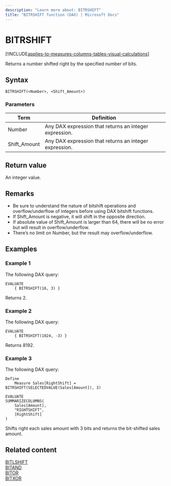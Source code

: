 ```yaml
---
description: "Learn more about: BITRSHIFT"
title: "BITRSHIFT function (DAX) | Microsoft Docs"
---
```

# BITRSHIFT

[!INCLUDE[applies-to-measures-columns-tables-visual-calculations](includes/applies-to-measures-columns-tables-visual-calculations.md)]

Returns a number shifted right by the specified number of bits.  
  
## Syntax  
  
```dax
BITRSHIFT(<Number>, <Shift_Amount>) 
```

### Parameters

|Term|Definition|
|--------|--------------|
|Number|Any DAX expression that returns an integer expression.|
|Shift_Amount|Any DAX expression that returns an integer expression.|
  
## Return value

An integer value.
  
## Remarks

- Be sure to understand the nature of bitshift operations and overflow/underflow of integers before using DAX bitshift functions.
- If Shift_Amount is negative, it will shift in the opposite direction.
- If absolute value of Shift_Amount is larger than 64, there will be no error but will result in overflow/underflow.
- There’s no limit on Number, but the result may overflow/underflow.
  
## Examples

### Example 1

The following DAX query:

```dax
EVALUATE 
    { BITRSHIFT(16, 3) }
```

Returns 2.

### Example 2

The following DAX query:

```dax
EVALUATE 
    { BITRSHIFT(1024, -3) }
```

Returns 8192.

### Example 3

The following DAX query:

```dax
Define 
    Measure Sales[RightShift] = BITRSHIFT(SELECTEDVALUE(Sales[Amount]), 3)

EVALUATE 
SUMMARIZECOLUMNS(
    Sales[Amount],
    "RIGHTSHIFT", 
    [RightShift]
)
```

Shifts right each sales amount with 3 bits and returns the bit-shifted sales amount.

## Related content

[BITLSHIFT](bitlshift-function-dax.md)  
[BITAND](bitand-function-dax.md)  
[BITOR](bitor-function-dax.md)  
[BITXOR](bitxor-function-dax.md)
